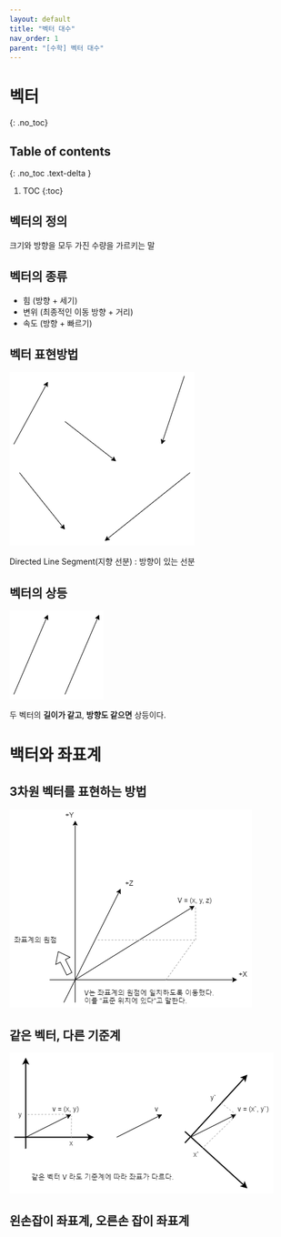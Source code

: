 ```yaml
---
layout: default
title: "벡터 대수"
nav_order: 1
parent: "[수학] 벡터 대수"
---
```


# 벡터
{: .no_toc}

## Table of contents
{: .no_toc .text-delta }

1. TOC
{:toc}

## 벡터의 정의

크기와 방향을 모두 가진 수량을 가르키는 말

## 벡터의 종류

* 힘 (방향 + 세기)
* 변위 (최종적인 이동 방향 + 거리)
* 속도 (방향 + 빠르기)

## 벡터 표현방법

<img src="/images/Vector/VectorMain.png">

Directed Line Segment(지향 선분) : 방향이 있는 선분

## 벡터의 상등

<img src="/images/Vector/VectorEqual.png">

두 벡터의 **길이가 같고**, **방향도 같으면** 상등이다.

# 백터와 좌표계

## 3차원 벡터를 표현하는 방법

<img src="/images/Vector/VectorAppearCoordinate.png">

## 같은 벡터, 다른 기준계

<img src="/images/Vector/VectorDifferentCordinate.png">

## 왼손잡이 좌표계, 오른손 잡이 좌표계
